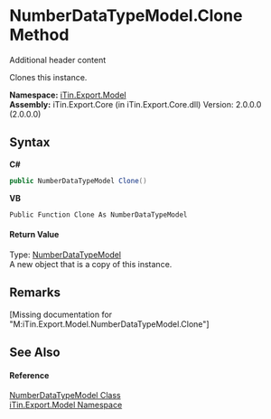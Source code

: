 # NumberDataTypeModel.Clone Method 
Additional header content 

Clones this instance.

**Namespace:**&nbsp;<a href="N_iTin_Export_Model">iTin.Export.Model</a><br />**Assembly:**&nbsp;iTin.Export.Core (in iTin.Export.Core.dll) Version: 2.0.0.0 (2.0.0.0)

## Syntax

**C#**<br />
``` C#
public NumberDataTypeModel Clone()
```

**VB**<br />
``` VB
Public Function Clone As NumberDataTypeModel
```


#### Return Value
Type: <a href="T_iTin_Export_Model_NumberDataTypeModel">NumberDataTypeModel</a><br />A new object that is a copy of this instance.

## Remarks
\[Missing <remarks> documentation for "M:iTin.Export.Model.NumberDataTypeModel.Clone"\]

## See Also


#### Reference
<a href="T_iTin_Export_Model_NumberDataTypeModel">NumberDataTypeModel Class</a><br /><a href="N_iTin_Export_Model">iTin.Export.Model Namespace</a><br />